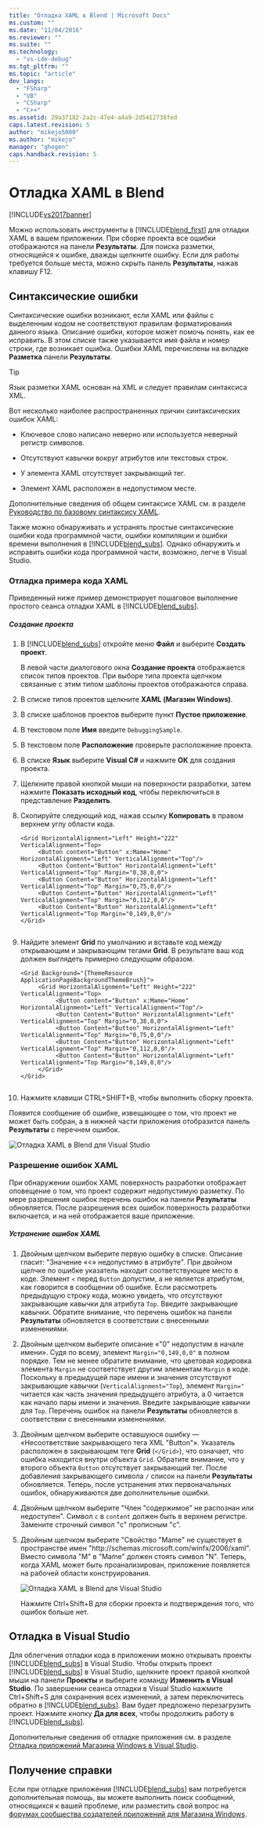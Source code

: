 ```yaml
---
title: "Отладка XAML в Blend | Microsoft Docs"
ms.custom: ""
ms.date: "11/04/2016"
ms.reviewer: ""
ms.suite: ""
ms.technology: 
  - "vs-ide-debug"
ms.tgt_pltfrm: ""
ms.topic: "article"
dev_langs: 
  - "FSharp"
  - "VB"
  - "CSharp"
  - "C++"
ms.assetid: 29a37182-2a2c-47e4-a4a9-2d5412738fed
caps.latest.revision: 5
author: "mikejo5000"
ms.author: "mikejo"
manager: "ghogen"
caps.handback.revision: 5
---
```

# Отладка XAML в Blend
[!INCLUDE[vs2017banner](../code-quality/includes/vs2017banner.md)]

Можно использовать инструменты в [!INCLUDE[blend_first](../debugger/includes/blend_first_md.md)] для отладки XAML в вашем приложении.  При сборке проекта все ошибки отображаются на панели **Результаты**.  Для поиска разметки, относящейся к ошибке, дважды щелкните ошибку.  Если для работы требуется больше места, можно скрыть панель **Результаты**, нажав клавишу F12.  
  
## Синтаксические ошибки  
 Синтаксические ошибки возникают, если XAML или файлы с выделенным кодом не соответствуют правилам форматирования данного языка.  Описание ошибки, которое может помочь понять, как ее исправить.  В этом списке также указывается имя файла и номер строки, где возникает ошибка.  Ошибки XAML перечислены на вкладке **Разметка** панели **Результаты**.  
  
> [!TIP]
>  Язык разметки XAML основан на XML и следует правилам синтаксиса XML.  
  
 Вот несколько наиболее распространенных причин синтаксических ошибок XAML:  
  
-   Ключевое слово написано неверно или используется неверный регистр символов.  
  
-   Отсутствуют кавычки вокруг атрибутов или текстовых строк.  
  
-   У элемента XAML отсутствует закрывающий тег.  
  
-   Элемент XAML расположен в недопустимом месте.  
  
 Дополнительные сведения об общем синтаксисе XAML см. в разделе [Руководство по базовому синтаксису XAML](http://go.microsoft.com/fwlink/?LinkId=329942).  
  
 Также можно обнаруживать и устранять простые синтаксические ошибки кода программной части, ошибки компиляции и ошибки времени выполнения в [!INCLUDE[blend_subs](../debugger/includes/blend_subs_md.md)].  Однако обнаружить и исправить ошибки кода программной части, возможно, легче в Visual Studio.  
  
### Отладка примера кода XAML  
 Приведенный ниже пример демонстрирует пошаговое выполнение простого сеанса отладки XAML в [!INCLUDE[blend_subs](../debugger/includes/blend_subs_md.md)].  
  
##### Создание проекта  
  
1.  В [!INCLUDE[blend_subs](../debugger/includes/blend_subs_md.md)] откройте меню **Файл** и выберите **Создать проект**.  
  
     В левой части диалогового окна **Создание проекта** отображается список типов проектов.  При выборе типа проекта щелчком связанные с этим типом шаблоны проектов отображаются справа.  
  
2.  В списке типов проектов щелкните **XAML \(Магазин Windows\)**.  
  
3.  В списке шаблонов проектов выберите пункт **Пустое приложение**.  
  
4.  В текстовом поле **Имя** введите `DebuggingSample`.  
  
5.  В текстовом поле **Расположение** проверьте расположение проекта.  
  
6.  В списке **Язык** выберите **Visual C\#** и нажмите **ОК** для создания проекта.  
  
7.  Щелкните правой кнопкой мыши на поверхности разработки, затем нажмите **Показать исходный код**, чтобы переключиться в представление **Разделить**.  
  
8.  Скопируйте следующий код, нажав ссылку **Копировать** в правом верхнем углу области кода.  
  
    ```  
    <Grid HorizontalAlignment="Left" Height="222" VerticalAlignment="Top>  
         <Button content="Button" x:Mame="Home" HorizontalAlignment="Left" VerticalAlignment="Top"/>  
         <Button Content="Button" HorizontalAlignment="Left" VerticalAlignment="Top" Margin="0,38,0,0">  
         <Button Content="Button" HorizontalAlignment="Left" VerticalAlignment="Top" Margin="0,75,0,0"/>  
         <Button Content="Button" HorizontalAlignment="Left" VerticalAlignment="Top" Margin="0,112,0,0"/>  
         <Button Content="Button" HorizontalAlignment="Left" VerticalAlignment="Top Margin="0,149,0,0"/>  
    </Grid>  
  
    ```  
  
9. Найдите элемент **Grid** по умолчанию и вставьте код между открывающим и закрывающим тегами **Grid**.  В результате ваш код должен выглядеть примерно следующим образом.  
  
    ```  
    <Grid Background="{ThemeResource ApplicationPageBackgroundThemeBrush}">  
         <Grid HorizontalAlignment="Left" Height="222" VerticalAlignment="Top>  
              <Button content="Button" x:Mame="Home" HorizontalAlignment="Left" VerticalAlignment="Top"/>  
              <Button Content="Button" HorizontalAlignment="Left" VerticalAlignment="Top" Margin="0,38,0,0">  
              <Button Content="Button" HorizontalAlignment="Left" VerticalAlignment="Top" Margin="0,75,0,0"/>  
              <Button Content="Button" HorizontalAlignment="Left" VerticalAlignment="Top" Margin="0,112,0,0"/>  
              <Button Content="Button" HorizontalAlignment="Left" VerticalAlignment="Top Margin="0,149,0,0"/>  
         </Grid>  
    </Grid>  
  
    ```  
  
10. Нажмите клавиши CTRL\+SHIFT\+B, чтобы выполнить сборку проекта.  
  
 Появится сообщение об ошибке, извещающее о том, что проект не может быть собран, а в нижней части приложения отобразится панель **Результаты** с перечнем ошибок.  
  
 ![Отладка XAML в Blend для Visual Studio](../debugger/media/blend_debugxaml_xaml.png "blend\_debugXAML\_XAML")  
  
### Разрешение ошибок XAML  
 При обнаружении ошибок XAML поверхность разработки отображает оповещение о том, что проект содержит недопустимую разметку.  По мере разрешения ошибок перечень ошибок на панели **Результаты** обновляется.  После разрешения всех ошибок поверхность разработки включается, и на ней отображается ваше приложение.  
  
##### Устранение ошибок XAML  
  
1.  Двойным щелчком выберите первую ошибку в списке.  Описание гласит: "Значение «\<» недопустимо в атрибуте". При двойном щелчке по ошибке указатель находит соответствующее место в коде.  Элемент `<` перед `Button` допустим, а не является атрибутом, как говорится в сообщении об ошибке.  Если рассмотреть предыдущую строку кода, можно увидеть, что отсутствуют закрывающие кавычки для атрибута `Top`.  Введите закрывающие кавычки.  Обратите внимание, что перечень ошибок на панели **Результаты** обновляется в соответствии с внесенными изменениями.  
  
2.  Двойным щелчком выберите описание «"0" недопустим в начале имени». Судя по всему, элемент `Margin="0,149,0,0"` в полном порядке.  Тем не менее обратите внимание, что цветовая кодировка элемента `Margin` не соответствует другим элементам `Margin` в коде.  Поскольку в предыдущей паре имени и значения отсутствуют закрывающие кавычки \(`VerticalAlignment="Top`\), элемент `Margin="` читается как часть значения предыдущего атрибута, а 0 читается как начало пары имени и значения.  Введите закрывающие кавычки для `Top`.  Перечень ошибок на панели **Результаты** обновляется в соответствии с внесенными изменениями.  
  
3.  Двойным щелчком выберите оставшуюся ошибку — «Несоответствие закрывающего тега XML "Button"». Указатель расположен в закрывающем теге **Grid** \(`</Grid>`\), что означает, что ошибка находится внутри объекта `Grid`.  Обратите внимание, что у второго объекта `Button` отсутствует закрывающий тег.  После добавления закрывающего символа `/` список на панели **Результаты** обновляется.  Теперь, после устранения этих первоначальных ошибок, обнаруживаются две дополнительные ошибки.  
  
4.  Двойным щелчком выберите "Член "содержимое" не распознан или недоступен". Символ `c` в `content` должен быть в верхнем регистре.  Замените строчный символ "c" прописным "c".  
  
5.  Двойным щелчком выберите "Свойство "Mame" не существует в пространстве имен "http:\/\/schemas.microsoft.com\/winfx\/2006\/xaml". Вместо символа "M" в "Mame" должен стоять символ "N". Теперь, когда XAML может быть проанализирован, приложение появляется на рабочей области конструирования.  
  
     ![Отладка XAML в Blend для Visual Studio](../debugger/media/blend_debugartboard_xaml.png "blend\_debugArtboard\_XAML")  
  
     Нажмите Ctrl\+Shift\+B для сборки проекта и подтверждения того, что ошибок больше нет.  
  
## Отладка в Visual Studio  
 Для облегчения отладки кода в приложении можно открывать проекты [!INCLUDE[blend_subs](../debugger/includes/blend_subs_md.md)] в Visual Studio.  Чтобы открыть проект [!INCLUDE[blend_subs](../debugger/includes/blend_subs_md.md)] в Visual Studio, щелкните проект правой кнопкой мыши на панели **Проекты** и выберите команду **Изменить в Visual Studio**.  По завершении сеанса отладки в Visual Studio нажмите Ctrl\+Shift\+S для сохранения всех изменений, а затем переключитесь обратно в [!INCLUDE[blend_subs](../debugger/includes/blend_subs_md.md)].  Вам будет предложено перезагрузить проект.  Нажмите кнопку **Да для всех**, чтобы продолжить работу в [!INCLUDE[blend_subs](../debugger/includes/blend_subs_md.md)].  
  
 Дополнительные сведения об отладке приложения см. в разделе [Отладка приложений Магазина Windows в Visual Studio](http://go.microsoft.com/fwlink/?LinkId=329944).  
  
## Получение справки  
 Если при отладке приложения [!INCLUDE[blend_subs](../debugger/includes/blend_subs_md.md)] вам потребуется дополнительная помощь, вы можете выполнить поиск сообщений, относящихся к вашей проблеме, или разместить свой вопрос на [форумах сообщества создателей приложений для Магазина Windows](http://go.microsoft.com/fwlink/?LinkId=280308).